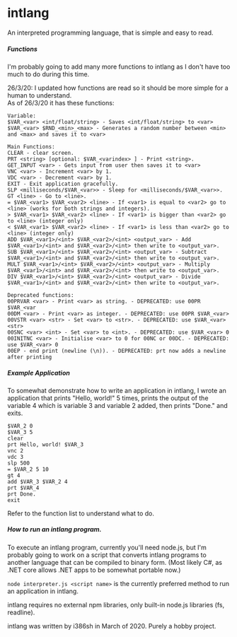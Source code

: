 # intlang
An interpreted programming language, that is simple and easy to read.

##### Functions
I'm probably going to add many more functions to intlang as I don't have too much to do during this time.

26/3/20: I updated how functions are read so it should be more simple for a human to understand.  
As of 26/3/20 it has these functions:
```
Variable:
$VAR_<var> <int/float/string> - Saves <int/float/string> to <var>
$VAR_<var> $RND_<min>_<max> - Generates a random number between <min> and <max> and saves it to <var>

Main Functions:
CLEAR - clear screen.
PRT <string> [optional: $VAR_<varindex> ] - Print <string>.
GET_INPUT <var> - Gets input from user then saves it to <var>
VNC <var> - Increment <var> by 1.
VDC <var> - Decrement <var> by 1.
EXIT - Exit application gracefully.
SLP <milliseconds/$VAR_<var>> - Sleep for <milliseconds/$VAR_<var>>.
GT <line> - Go to <line>.
= $VAR_<var1> $VAR_<var2> <line> - If <var1> is equal to <var2> go to <line> (works for both strings and integers).
> $VAR_<var1> $VAR_<var2> <line> - If <var1> is bigger than <var2> go to <line> (integer only)
< $VAR_<var1> $VAR_<var2> <line> - If <var1> is less than <var2> go to <line> (integer only)
ADD $VAR_<var1>/<int> $VAR_<var2>/<int> <output_var> - Add $VAR_<var1>/<int> and $VAR_<var2>/<int> then write to <output_var>.
SUB $VAR_<var1>/<int> $VAR_<var2>/<int> <output_var> - Subtract $VAR_<var1>/<int> and $VAR_<var2>/<int> then write to <output_var>.
MULT $VAR_<var1>/<int> $VAR_<var2>/<int> <output_var> - Multiply $VAR_<var1>/<int> and $VAR_<var2>/<int> then write to <output_var>.
DIV $VAR_<var1>/<int> $VAR_<var2>/<int> <output_var> - Divide $VAR_<var1>/<int> and $VAR_<var2>/<int> then write to <output_var>.

Deprecated functions:
00PRVAR <var> - Print <var> as string. - DEPRECATED: use 00PR $VAR_<var
00DM <var> - Print <var> as integer. - DEPRECATED: use 00PR $VAR_<var>
00VSTR <var> <str> - Set <var> to <str>. - DEPRECATED: use $VAR_<var> <str>
00SNC <var> <int> - Set <var> to <int>. - DEPRECATED: use $VAR_<var> 0
00INITNC <var> - Initialise <var> to 0 for 00NC or 00DC. - DEPRECATED: use $VAR_<var> 0
00EP - end print (newline (\n)). - DEPRECATED: prt now adds a newline after printing
```

##### Example Application
To somewhat demonstrate how to write an application in intlang, I wrote an application that prints "Hello, world!" 5 times, prints the output of the variable 4 which is variable 3 and variable 2 added, then prints "Done." and exits.
```
$VAR_2 0
$VAR_3 5
clear
prt Hello, world! $VAR_3
vnc 2
vdc 3
slp 500
= $VAR_2 5 10
gt 4
add $VAR_3 $VAR_2 4
prt $VAR_4
prt Done.
exit

```
Refer to the function list to understand what to do.

##### How to run an intlang program.
To execute an intlang program, currently you'll need node.js, but I'm probably going to work on a script that converts intlang programs to another language that can be compiled to binary form. (Most likely C#, as .NET core allows .NET apps to be somewhat portable now.)

`node interpreter.js <script name>` is the currently preferred method to run an application in intlang.

intlang requires no external npm libraries, only built-in node.js libraries (fs, readline).


intlang was written by i386sh in March of 2020. Purely a hobby project.
